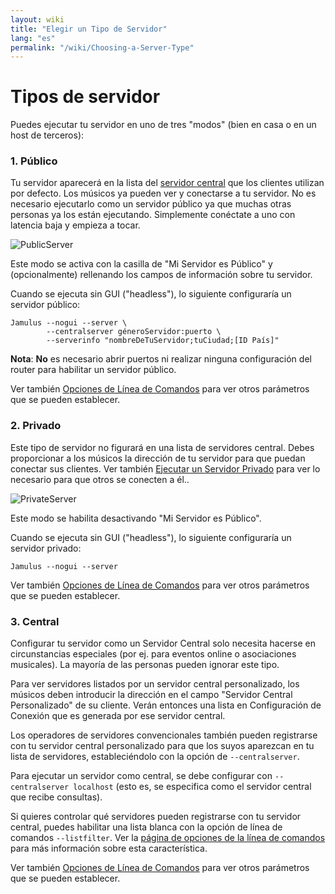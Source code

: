 ```yaml
---
layout: wiki
title: "Elegir un Tipo de Servidor"
lang: "es"
permalink: "/wiki/Choosing-a-Server-Type"
---
```


# Tipos de servidor

Puedes ejecutar tu servidor en uno de tres "modos" (bien en casa o en un host de terceros):

### 1. Público
Tu servidor aparecerá en la lista del [servidor central](Central-Servers) que los clientes utilizan por defecto. Los músicos ya pueden ver y conectarse a tu servidor. No es necesario ejecutarlo como un servidor público ya que muchas otras personas ya los están ejecutando. Simplemente conéctate a uno con latencia baja y empieza a tocar.

![PublicServer](https://user-images.githubusercontent.com/70917001/94502850-6fcb6b80-01db-11eb-9b0a-b3ca4a9bcc34.png
)

Este modo se activa con la casilla de "Mi Servidor es Público" y (opcionalmente) rellenando los campos de información sobre tu servidor.

Cuando se ejecuta sin GUI ("headless"), lo siguiente configuraría un servidor público:

~~~
Jamulus --nogui --server \
        --centralserver géneroServidor:puerto \
        --serverinfo "nombreDeTuServidor;tuCiudad;[ID País]"
~~~

**Nota**: **No** es necesario abrir puertos ni realizar ninguna configuración del router para habilitar un servidor público.

Ver también [Opciones de Línea de Comandos](Command-Line-Options) para ver otros parámetros que se pueden establecer.


### 2. Privado
Este tipo de servidor no figurará en una lista de servidores central. Debes proporcionar a los músicos la dirección de tu servidor para que puedan conectar sus clientes. Ver también [Ejecutar un Servidor Privado](Running-a-Private-Server) para ver lo necesario para que otros se conecten a él..

![PrivateServer](https://user-images.githubusercontent.com/70917001/94502827-66420380-01db-11eb-94df-dbe3985d3665.png)

Este modo se habilita desactivando "Mi Servidor es Público".

Cuando se ejecuta sin GUI ("headless"), lo siguiente configuraría un servidor privado:

```shell
Jamulus --nogui --server
```

Ver también [Opciones de Línea de Comandos](Command-Line-Options) para ver otros parámetros que se pueden establecer.

### 3. Central
Configurar tu servidor como un Servidor Central solo necesita hacerse en circunstancias especiales (por ej. para eventos online o asociaciones musicales). La mayoría de las personas pueden ignorar este tipo.

Para ver servidores listados por un servidor central personalizado, los músicos deben introducir la dirección en el campo "Servidor Central Personalizado" de su cliente. Verán entonces una lista en Configuración de Conexión que es generada por ese servidor central.

Los operadores de servidores convencionales también pueden registrarse con tu servidor central personalizado para que los suyos aparezcan en tu lista de servidores, estableciéndolo con la opción de `--centralserver`.

Para ejecutar un servidor como central, se debe configurar con `--centralserver localhost` (esto es, se especifica como el servidor central que recibe consultas).

Si quieres controlar qué servidores pueden registrarse con tu servidor central, puedes habilitar una lista blanca con la opción de línea de comandos `--listfilter`. Ver la [página de opciones de la línea de comandos](Command-Line-Options) para más información sobre esta característica.

Ver también [Opciones de Línea de Comandos](Command-Line-Options) para ver otros parámetros que se pueden establecer.
